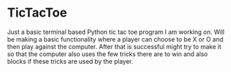 # TicTacToe
Just a basic terminal based Python tic tac toe program I am working on.
Will be making a basic functionality where a player can choose to be X or O and then play against the computer.
After that is successful might try to make it so that the computer also uses the few tricks there are to win and also blocks if these tricks are used by the player.
